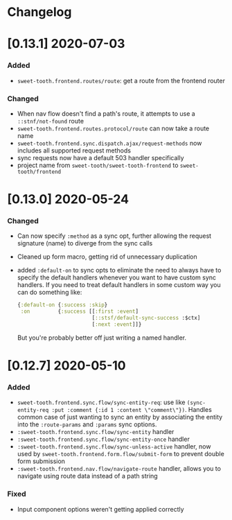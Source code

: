 # Changelog

# [0.13.1] 2020-07-03

### Added

- `sweet-tooth.frontend.routes/route`: get a route from the frontend
  router

### Changed

- When nav flow doesn't find a path's route, it attempts to use a
  `::stnf/not-found` route
- `sweet-tooth.frontend.routes.protocol/route` can now take a route name
- `sweet-tooth.frontend.sync.dispatch.ajax/request-methods` now
  includes all supported request methods
- sync requests now have a default 503 handler specifically
- project name from `sweet-tooth/sweet-tooth-frontend` to `sweet-tooth/frontend`

# [0.13.0] 2020-05-24

### Changed

- Can now specify `:method` as a sync opt, further allowing the
  request signature (name) to diverge from the sync calls
- Cleaned up form macro, getting rid of unnecessary duplication
- added `:default-on` to sync opts to eliminate the need to always
  have to specify the default handlers whenever you want to have
  custom sync handlers. If you need to treat default handlers in some
  custom way you can do something like:

  ```clojure
  {:default-on {:success :skip}
   :on         {:success [[:first :event]
                          [::stsf/default-sync-success :$ctx]
                          [:next :event]]}
  ```
  
  But you're probably better off just writing a named handler.

# [0.12.7] 2020-05-10

### Added

- `sweet-tooth.frontend.sync.flow/sync-entity-req`: use like
  `(sync-entity-req :put :comment {:id 1 :content
  \"comment\"})`. Handles common case of just wanting to sync an
  entity by associating the entity into the `:route-params` and
  `:params` sync options. 
- `:sweet-tooth.frontend.sync.flow/sync-entity` handler
- `:sweet-tooth.frontend.sync.flow/sync-entity-once` handler
- `:sweet-tooth.frontend.sync.flow/sync-unless-active` handler, now
  used by `sweet-tooth.frontend.form.flow/submit-form` to prevent
  double form submission
- `:sweet-tooth.frontend.nav.flow/navigate-route` handler, allows you
  to navigate using route data instead of a path string

### Fixed

- Input component options weren't getting applied correctly
